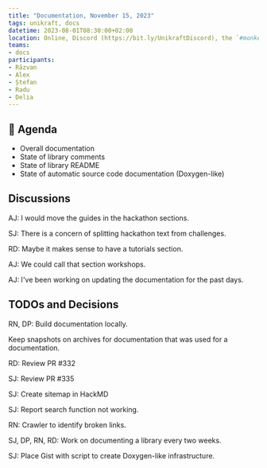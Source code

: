 ```yaml
---
title: "Documentation, November 15, 2023"
tags: unikraft, docs
datetime: 2023-08-01T08:30:00+02:00
location: Online, Discord (https://bit.ly/UnikraftDiscord), the `#monkey-business` voice channel
teams:
- docs
participants:
- Răzvan
- Alex
- Ștefan
- Radu
- Delia
---
```


## :dart: Agenda

- Overall documentation
- State of library comments
- State of library README
- State of automatic source code documentation (Doxygen-like)

## Discussions

AJ: I would move the guides in the hackathon sections.

SJ: There is a concern of splitting hackathon text from challenges.

RD: Maybe it makes sense to have a tutorials section.

AJ: We could call that section workshops.

AJ: I've been working on updating the documentation for the past days.

## TODOs and Decisions

RN, DP: Build documentation locally.

Keep snapshots on archives for documentation that was used for a documentation.

RD: Review PR #332

SJ: Review PR #335

SJ: Create sitemap in HackMD 

SJ: Report search function not working.

RN: Crawler to identify broken links.

SJ, DP, RN, RD: Work on documenting a library every two weeks.

SJ: Place Gist with script to create Doxygen-like infrastructure.
